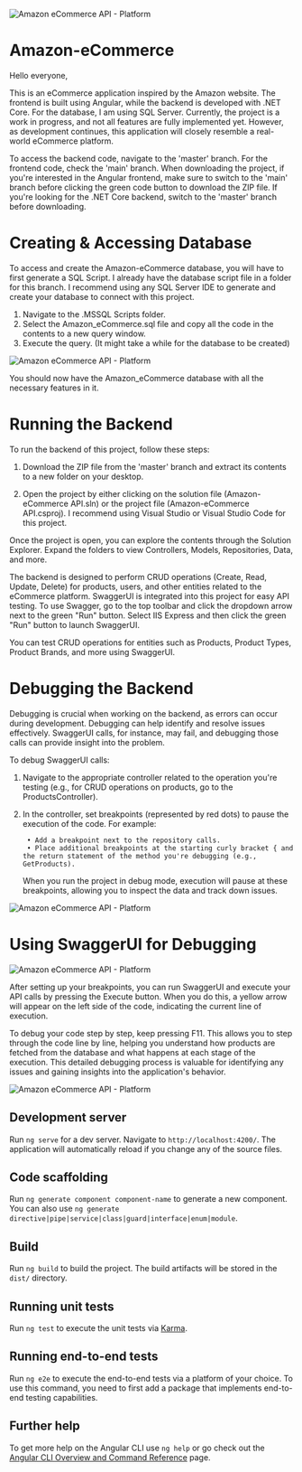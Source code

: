 ![Amazon eCommerce API - Platform](https://github.com/Krishjot8/Amazon-eCommerce/blob/main/Assets/README-images/amazon-platform.jpg)


# Amazon-eCommerce

Hello everyone,

This is an eCommerce application inspired by the Amazon website. The frontend is built using Angular, while the backend is developed with .NET Core. For the database, I am using SQL Server. Currently, the project is a work in progress, and not all features are fully implemented yet. However, as development continues, this application will closely resemble a real-world eCommerce platform.

To access the backend code, navigate to the 'master' branch. For the frontend code, check the 'main' branch. When downloading the project, if you're interested in the Angular frontend, make sure to switch to the 'main' branch before clicking the green code button to download the ZIP file. If you're looking for the .NET Core backend, switch to the 'master' branch before downloading.


# Creating & Accessing Database

To access and create the Amazon-eCommerce database, you will have to first generate a SQL Script. I already have the database script file in a folder for this branch.
I recommend using any SQL Server IDE to generate and create your database to connect with this project.

1. Navigate to the .MSSQL Scripts folder.
2. Select the Amazon_eCommerce.sql file and copy all the code in the contents to a new query window.
3. Execute the query. (It might take a while for the database to be created)


![Amazon eCommerce API - Platform](https://github.com/Krishjot8/Amazon-eCommerce/blob/main/Assets/README-images/SQL-Script.png)



You should now have the Amazon_eCommerce database with all the necessary features in it.


# Running the Backend

To run the backend of this project, follow these steps:

1. Download the ZIP file from the 'master' branch and extract its contents to a new folder on your desktop.
   
2. Open the project by either clicking on the solution file (Amazon-eCommerce API.sln) or the project file (Amazon-eCommerce API.csproj). I recommend using Visual Studio or Visual Studio Code for this project.

Once the project is open, you can explore the contents through the Solution Explorer. Expand the folders to view Controllers, Models, Repositories, Data, and more.

The backend is designed to perform CRUD operations (Create, Read, Update, Delete) for products, users, and other entities related to the eCommerce platform. SwaggerUI is integrated into this project for easy API testing. To use Swagger, go to the top toolbar and click the dropdown arrow next to the green "Run" button. Select IIS Express and then click the green "Run" button to launch SwaggerUI.

You can test CRUD operations for entities such as Products, Product Types, Product Brands, and more using SwaggerUI.

# Debugging the Backend

Debugging is crucial when working on the backend, as errors can occur during development. Debugging can help identify and resolve issues effectively. SwaggerUI calls, for instance, may fail, and debugging those calls can provide insight into the problem.

To debug SwaggerUI calls:

1. Navigate to the appropriate controller related to the operation you're testing (e.g., for CRUD operations on products, go to the ProductsController).
2. In the controller, set breakpoints (represented by red dots) to pause the execution of the code. For example:

   
        • Add a breakpoint next to the repository calls.
        • Place additional breakpoints at the starting curly bracket { and the return statement of the method you're debugging (e.g., GetProducts).

    When you run the project in debug mode, execution will pause at these breakpoints, allowing you to inspect the data and track down issues.


![Amazon eCommerce API - Platform](https://github.com/Krishjot8/Amazon-eCommerce/blob/main/Assets/README-images/Amazon-eCommerce%20API%20-%20How%20to%20Debug.png)




# Using SwaggerUI for Debugging

![Amazon eCommerce API - Platform](https://github.com/Krishjot8/Amazon-eCommerce/blob/main/Assets/README-images/Swagger-UI.png)

                   
After setting up your breakpoints, you can run SwaggerUI and execute your API calls by pressing the Execute button. When you do this, a yellow arrow will appear on the left side of the code, indicating the current line of execution.

To debug your code step by step, keep pressing F11. This allows you to step through the code line by line, helping you understand how products are fetched from the database and what happens at each stage of the execution. This detailed debugging process is valuable for identifying any issues and gaining insights into the application's behavior.

![Amazon eCommerce API - Platform](https://github.com/Krishjot8/Amazon-eCommerce/blob/main/Assets/README-images/Debugging.png)

## Development server

Run `ng serve` for a dev server. Navigate to `http://localhost:4200/`. The application will automatically reload if you change any of the source files.

## Code scaffolding

Run `ng generate component component-name` to generate a new component. You can also use `ng generate directive|pipe|service|class|guard|interface|enum|module`.

## Build

Run `ng build` to build the project. The build artifacts will be stored in the `dist/` directory.

## Running unit tests

Run `ng test` to execute the unit tests via [Karma](https://karma-runner.github.io).

## Running end-to-end tests

Run `ng e2e` to execute the end-to-end tests via a platform of your choice. To use this command, you need to first add a package that implements end-to-end testing capabilities.

## Further help

To get more help on the Angular CLI use `ng help` or go check out the [Angular CLI Overview and Command Reference](https://angular.io/cli) page.
